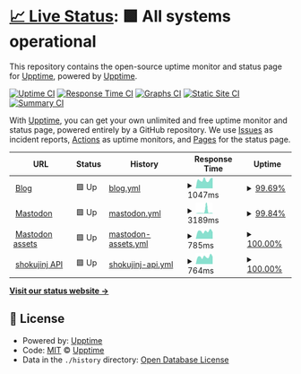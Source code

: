 # [📈 Live Status](https://upptime.github.io/upptime): <!--live status--> **🟩 All systems operational**

This repository contains the open-source uptime monitor and status page for [Upptime](https://upptime.js.org), powered by [Upptime](https://github.com/upptime/upptime).

[![Uptime CI](https://github.com/whywaita/upptime/workflows/Uptime%20CI/badge.svg)](https://github.com/whywaita/upptime/actions?query=workflow%3A%22Uptime+CI%22)
[![Response Time CI](https://github.com/whywaita/upptime/workflows/Response%20Time%20CI/badge.svg)](https://github.com/whywaita/upptime/actions?query=workflow%3A%22Response+Time+CI%22)
[![Graphs CI](https://github.com/whywaita/upptime/workflows/Graphs%20CI/badge.svg)](https://github.com/whywaita/upptime/actions?query=workflow%3A%22Graphs+CI%22)
[![Static Site CI](https://github.com/whywaita/upptime/workflows/Static%20Site%20CI/badge.svg)](https://github.com/whywaita/upptime/actions?query=workflow%3A%22Static+Site+CI%22)
[![Summary CI](https://github.com/whywaita/upptime/workflows/Summary%20CI/badge.svg)](https://github.com/whywaita/upptime/actions?query=workflow%3A%22Summary+CI%22)

With [Upptime](https://upptime.js.org), you can get your own unlimited and free uptime monitor and status page, powered entirely by a GitHub repository. We use [Issues](https://github.com/upptime/upptime/issues) as incident reports, [Actions](https://github.com/whywaita/upptime/actions) as uptime monitors, and [Pages](https://upptime.github.io/upptime) for the status page.

<!--start: status pages-->
<!-- This summary is generated by Upptime (https://github.com/upptime/upptime) -->
<!-- Do not edit this manually, your changes will be overwritten -->
<!-- prettier-ignore -->
| URL | Status | History | Response Time | Uptime |
| --- | ------ | ------- | ------------- | ------ |
| <img alt="" src="https://icons.duckduckgo.com/ip3/blog.whywrite.it.ico" height="13"> [Blog](https://blog.whywrite.it/) | 🟩 Up | [blog.yml](https://github.com/whywriteit/upptime/commits/HEAD/history/blog.yml) | <details><summary><img alt="Response time graph" src="./graphs/blog/response-time-week.png" height="20"> 1047ms</summary><br><a href="https://whywriteit.github.io/upptime/history/blog"><img alt="Response time 1204" src="https://img.shields.io/endpoint?url=https%3A%2F%2Fraw.githubusercontent.com%2Fwhywriteit%2Fupptime%2FHEAD%2Fapi%2Fblog%2Fresponse-time.json"></a><br><a href="https://whywriteit.github.io/upptime/history/blog"><img alt="24-hour response time 1298" src="https://img.shields.io/endpoint?url=https%3A%2F%2Fraw.githubusercontent.com%2Fwhywriteit%2Fupptime%2FHEAD%2Fapi%2Fblog%2Fresponse-time-day.json"></a><br><a href="https://whywriteit.github.io/upptime/history/blog"><img alt="7-day response time 1047" src="https://img.shields.io/endpoint?url=https%3A%2F%2Fraw.githubusercontent.com%2Fwhywriteit%2Fupptime%2FHEAD%2Fapi%2Fblog%2Fresponse-time-week.json"></a><br><a href="https://whywriteit.github.io/upptime/history/blog"><img alt="30-day response time 1141" src="https://img.shields.io/endpoint?url=https%3A%2F%2Fraw.githubusercontent.com%2Fwhywriteit%2Fupptime%2FHEAD%2Fapi%2Fblog%2Fresponse-time-month.json"></a><br><a href="https://whywriteit.github.io/upptime/history/blog"><img alt="1-year response time 1141" src="https://img.shields.io/endpoint?url=https%3A%2F%2Fraw.githubusercontent.com%2Fwhywriteit%2Fupptime%2FHEAD%2Fapi%2Fblog%2Fresponse-time-year.json"></a></details> | <details><summary><a href="https://whywriteit.github.io/upptime/history/blog">99.69%</a></summary><a href="https://whywriteit.github.io/upptime/history/blog"><img alt="All-time uptime 99.76%" src="https://img.shields.io/endpoint?url=https%3A%2F%2Fraw.githubusercontent.com%2Fwhywriteit%2Fupptime%2FHEAD%2Fapi%2Fblog%2Fuptime.json"></a><br><a href="https://whywriteit.github.io/upptime/history/blog"><img alt="24-hour uptime 100.00%" src="https://img.shields.io/endpoint?url=https%3A%2F%2Fraw.githubusercontent.com%2Fwhywriteit%2Fupptime%2FHEAD%2Fapi%2Fblog%2Fuptime-day.json"></a><br><a href="https://whywriteit.github.io/upptime/history/blog"><img alt="7-day uptime 99.69%" src="https://img.shields.io/endpoint?url=https%3A%2F%2Fraw.githubusercontent.com%2Fwhywriteit%2Fupptime%2FHEAD%2Fapi%2Fblog%2Fuptime-week.json"></a><br><a href="https://whywriteit.github.io/upptime/history/blog"><img alt="30-day uptime 99.93%" src="https://img.shields.io/endpoint?url=https%3A%2F%2Fraw.githubusercontent.com%2Fwhywriteit%2Fupptime%2FHEAD%2Fapi%2Fblog%2Fuptime-month.json"></a><br><a href="https://whywriteit.github.io/upptime/history/blog"><img alt="1-year uptime 99.84%" src="https://img.shields.io/endpoint?url=https%3A%2F%2Fraw.githubusercontent.com%2Fwhywriteit%2Fupptime%2FHEAD%2Fapi%2Fblog%2Fuptime-year.json"></a></details>
| <img alt="" src="https://icons.duckduckgo.com/ip3/mstdn.uec.tokyo.ico" height="13"> [Mastodon](https://mstdn.uec.tokyo/about) | 🟩 Up | [mastodon.yml](https://github.com/whywriteit/upptime/commits/HEAD/history/mastodon.yml) | <details><summary><img alt="Response time graph" src="./graphs/mastodon/response-time-week.png" height="20"> 3189ms</summary><br><a href="https://whywriteit.github.io/upptime/history/mastodon"><img alt="Response time 931" src="https://img.shields.io/endpoint?url=https%3A%2F%2Fraw.githubusercontent.com%2Fwhywriteit%2Fupptime%2FHEAD%2Fapi%2Fmastodon%2Fresponse-time.json"></a><br><a href="https://whywriteit.github.io/upptime/history/mastodon"><img alt="24-hour response time 772" src="https://img.shields.io/endpoint?url=https%3A%2F%2Fraw.githubusercontent.com%2Fwhywriteit%2Fupptime%2FHEAD%2Fapi%2Fmastodon%2Fresponse-time-day.json"></a><br><a href="https://whywriteit.github.io/upptime/history/mastodon"><img alt="7-day response time 3189" src="https://img.shields.io/endpoint?url=https%3A%2F%2Fraw.githubusercontent.com%2Fwhywriteit%2Fupptime%2FHEAD%2Fapi%2Fmastodon%2Fresponse-time-week.json"></a><br><a href="https://whywriteit.github.io/upptime/history/mastodon"><img alt="30-day response time 1423" src="https://img.shields.io/endpoint?url=https%3A%2F%2Fraw.githubusercontent.com%2Fwhywriteit%2Fupptime%2FHEAD%2Fapi%2Fmastodon%2Fresponse-time-month.json"></a><br><a href="https://whywriteit.github.io/upptime/history/mastodon"><img alt="1-year response time 892" src="https://img.shields.io/endpoint?url=https%3A%2F%2Fraw.githubusercontent.com%2Fwhywriteit%2Fupptime%2FHEAD%2Fapi%2Fmastodon%2Fresponse-time-year.json"></a></details> | <details><summary><a href="https://whywriteit.github.io/upptime/history/mastodon">99.84%</a></summary><a href="https://whywriteit.github.io/upptime/history/mastodon"><img alt="All-time uptime 99.94%" src="https://img.shields.io/endpoint?url=https%3A%2F%2Fraw.githubusercontent.com%2Fwhywriteit%2Fupptime%2FHEAD%2Fapi%2Fmastodon%2Fuptime.json"></a><br><a href="https://whywriteit.github.io/upptime/history/mastodon"><img alt="24-hour uptime 100.00%" src="https://img.shields.io/endpoint?url=https%3A%2F%2Fraw.githubusercontent.com%2Fwhywriteit%2Fupptime%2FHEAD%2Fapi%2Fmastodon%2Fuptime-day.json"></a><br><a href="https://whywriteit.github.io/upptime/history/mastodon"><img alt="7-day uptime 99.84%" src="https://img.shields.io/endpoint?url=https%3A%2F%2Fraw.githubusercontent.com%2Fwhywriteit%2Fupptime%2FHEAD%2Fapi%2Fmastodon%2Fuptime-week.json"></a><br><a href="https://whywriteit.github.io/upptime/history/mastodon"><img alt="30-day uptime 99.96%" src="https://img.shields.io/endpoint?url=https%3A%2F%2Fraw.githubusercontent.com%2Fwhywriteit%2Fupptime%2FHEAD%2Fapi%2Fmastodon%2Fuptime-month.json"></a><br><a href="https://whywriteit.github.io/upptime/history/mastodon"><img alt="1-year uptime 100.00%" src="https://img.shields.io/endpoint?url=https%3A%2F%2Fraw.githubusercontent.com%2Fwhywriteit%2Fupptime%2FHEAD%2Fapi%2Fmastodon%2Fuptime-year.json"></a></details>
| <img alt="" src="https://icons.duckduckgo.com/ip3/assets.mstdn.uec.tokyo.ico" height="13"> [Mastodon assets](https://assets.mstdn.uec.tokyo/mastodon/accounts/avatars/000/000/002/original/7c1c520de04c6952.png) | 🟩 Up | [mastodon-assets.yml](https://github.com/whywriteit/upptime/commits/HEAD/history/mastodon-assets.yml) | <details><summary><img alt="Response time graph" src="./graphs/mastodon-assets/response-time-week.png" height="20"> 785ms</summary><br><a href="https://whywriteit.github.io/upptime/history/mastodon-assets"><img alt="Response time 843" src="https://img.shields.io/endpoint?url=https%3A%2F%2Fraw.githubusercontent.com%2Fwhywriteit%2Fupptime%2FHEAD%2Fapi%2Fmastodon-assets%2Fresponse-time.json"></a><br><a href="https://whywriteit.github.io/upptime/history/mastodon-assets"><img alt="24-hour response time 703" src="https://img.shields.io/endpoint?url=https%3A%2F%2Fraw.githubusercontent.com%2Fwhywriteit%2Fupptime%2FHEAD%2Fapi%2Fmastodon-assets%2Fresponse-time-day.json"></a><br><a href="https://whywriteit.github.io/upptime/history/mastodon-assets"><img alt="7-day response time 785" src="https://img.shields.io/endpoint?url=https%3A%2F%2Fraw.githubusercontent.com%2Fwhywriteit%2Fupptime%2FHEAD%2Fapi%2Fmastodon-assets%2Fresponse-time-week.json"></a><br><a href="https://whywriteit.github.io/upptime/history/mastodon-assets"><img alt="30-day response time 812" src="https://img.shields.io/endpoint?url=https%3A%2F%2Fraw.githubusercontent.com%2Fwhywriteit%2Fupptime%2FHEAD%2Fapi%2Fmastodon-assets%2Fresponse-time-month.json"></a><br><a href="https://whywriteit.github.io/upptime/history/mastodon-assets"><img alt="1-year response time 836" src="https://img.shields.io/endpoint?url=https%3A%2F%2Fraw.githubusercontent.com%2Fwhywriteit%2Fupptime%2FHEAD%2Fapi%2Fmastodon-assets%2Fresponse-time-year.json"></a></details> | <details><summary><a href="https://whywriteit.github.io/upptime/history/mastodon-assets">100.00%</a></summary><a href="https://whywriteit.github.io/upptime/history/mastodon-assets"><img alt="All-time uptime 75.68%" src="https://img.shields.io/endpoint?url=https%3A%2F%2Fraw.githubusercontent.com%2Fwhywriteit%2Fupptime%2FHEAD%2Fapi%2Fmastodon-assets%2Fuptime.json"></a><br><a href="https://whywriteit.github.io/upptime/history/mastodon-assets"><img alt="24-hour uptime 100.00%" src="https://img.shields.io/endpoint?url=https%3A%2F%2Fraw.githubusercontent.com%2Fwhywriteit%2Fupptime%2FHEAD%2Fapi%2Fmastodon-assets%2Fuptime-day.json"></a><br><a href="https://whywriteit.github.io/upptime/history/mastodon-assets"><img alt="7-day uptime 100.00%" src="https://img.shields.io/endpoint?url=https%3A%2F%2Fraw.githubusercontent.com%2Fwhywriteit%2Fupptime%2FHEAD%2Fapi%2Fmastodon-assets%2Fuptime-week.json"></a><br><a href="https://whywriteit.github.io/upptime/history/mastodon-assets"><img alt="30-day uptime 100.00%" src="https://img.shields.io/endpoint?url=https%3A%2F%2Fraw.githubusercontent.com%2Fwhywriteit%2Fupptime%2FHEAD%2Fapi%2Fmastodon-assets%2Fuptime-month.json"></a><br><a href="https://whywriteit.github.io/upptime/history/mastodon-assets"><img alt="1-year uptime 64.21%" src="https://img.shields.io/endpoint?url=https%3A%2F%2Fraw.githubusercontent.com%2Fwhywriteit%2Fupptime%2FHEAD%2Fapi%2Fmastodon-assets%2Fuptime-year.json"></a></details>
| <img alt="" src="https://icons.duckduckgo.com/ip3/api.shokujin.jp.ico" height="13"> [shokujinj API](https://api.shokujin.jp/) | 🟩 Up | [shokujinj-api.yml](https://github.com/whywriteit/upptime/commits/HEAD/history/shokujinj-api.yml) | <details><summary><img alt="Response time graph" src="./graphs/shokujinj-api/response-time-week.png" height="20"> 764ms</summary><br><a href="https://whywriteit.github.io/upptime/history/shokujinj-api"><img alt="Response time 734" src="https://img.shields.io/endpoint?url=https%3A%2F%2Fraw.githubusercontent.com%2Fwhywriteit%2Fupptime%2FHEAD%2Fapi%2Fshokujinj-api%2Fresponse-time.json"></a><br><a href="https://whywriteit.github.io/upptime/history/shokujinj-api"><img alt="24-hour response time 775" src="https://img.shields.io/endpoint?url=https%3A%2F%2Fraw.githubusercontent.com%2Fwhywriteit%2Fupptime%2FHEAD%2Fapi%2Fshokujinj-api%2Fresponse-time-day.json"></a><br><a href="https://whywriteit.github.io/upptime/history/shokujinj-api"><img alt="7-day response time 764" src="https://img.shields.io/endpoint?url=https%3A%2F%2Fraw.githubusercontent.com%2Fwhywriteit%2Fupptime%2FHEAD%2Fapi%2Fshokujinj-api%2Fresponse-time-week.json"></a><br><a href="https://whywriteit.github.io/upptime/history/shokujinj-api"><img alt="30-day response time 756" src="https://img.shields.io/endpoint?url=https%3A%2F%2Fraw.githubusercontent.com%2Fwhywriteit%2Fupptime%2FHEAD%2Fapi%2Fshokujinj-api%2Fresponse-time-month.json"></a><br><a href="https://whywriteit.github.io/upptime/history/shokujinj-api"><img alt="1-year response time 725" src="https://img.shields.io/endpoint?url=https%3A%2F%2Fraw.githubusercontent.com%2Fwhywriteit%2Fupptime%2FHEAD%2Fapi%2Fshokujinj-api%2Fresponse-time-year.json"></a></details> | <details><summary><a href="https://whywriteit.github.io/upptime/history/shokujinj-api">100.00%</a></summary><a href="https://whywriteit.github.io/upptime/history/shokujinj-api"><img alt="All-time uptime 99.94%" src="https://img.shields.io/endpoint?url=https%3A%2F%2Fraw.githubusercontent.com%2Fwhywriteit%2Fupptime%2FHEAD%2Fapi%2Fshokujinj-api%2Fuptime.json"></a><br><a href="https://whywriteit.github.io/upptime/history/shokujinj-api"><img alt="24-hour uptime 100.00%" src="https://img.shields.io/endpoint?url=https%3A%2F%2Fraw.githubusercontent.com%2Fwhywriteit%2Fupptime%2FHEAD%2Fapi%2Fshokujinj-api%2Fuptime-day.json"></a><br><a href="https://whywriteit.github.io/upptime/history/shokujinj-api"><img alt="7-day uptime 100.00%" src="https://img.shields.io/endpoint?url=https%3A%2F%2Fraw.githubusercontent.com%2Fwhywriteit%2Fupptime%2FHEAD%2Fapi%2Fshokujinj-api%2Fuptime-week.json"></a><br><a href="https://whywriteit.github.io/upptime/history/shokujinj-api"><img alt="30-day uptime 100.00%" src="https://img.shields.io/endpoint?url=https%3A%2F%2Fraw.githubusercontent.com%2Fwhywriteit%2Fupptime%2FHEAD%2Fapi%2Fshokujinj-api%2Fuptime-month.json"></a><br><a href="https://whywriteit.github.io/upptime/history/shokujinj-api"><img alt="1-year uptime 100.00%" src="https://img.shields.io/endpoint?url=https%3A%2F%2Fraw.githubusercontent.com%2Fwhywriteit%2Fupptime%2FHEAD%2Fapi%2Fshokujinj-api%2Fuptime-year.json"></a></details>

<!--end: status pages-->

[**Visit our status website →**](https://upptime.github.io/upptime)

## 📄 License

- Powered by: [Upptime](https://github.com/upptime/upptime)
- Code: [MIT](./LICENSE) © [Upptime](https://upptime.js.org)
- Data in the `./history` directory: [Open Database License](https://opendatacommons.org/licenses/odbl/1-0/)
